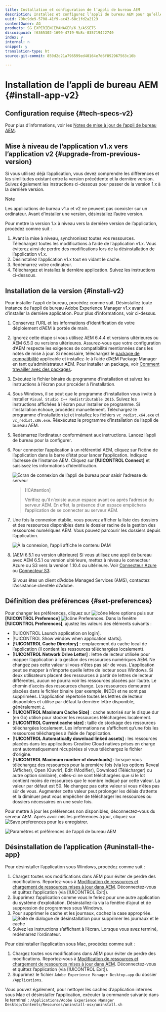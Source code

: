 ```yaml
---
title: Installation et configuration de l’appli de bureau AEM
description: Installez et configurez l’appli de bureau AEM pour qu’elle fonctionne avec les serveurs AEM Assets et téléchargez les ressources sur votre système de fichiers local.
uuid: 79bc9de9-5708-41f9-ac43-68c1fd2a2129
contentOwner: AG
products: SG_EXPERIENCEMANAGER/6.3/ASSETS
discoiquuid: f6365302-1690-4719-9b8c-035719422740
index: y
internal: n
snippet: y
translation-type: ht
source-git-commit: 850d2c21a796599ed40164e7d6f892967563c16b

---
```



# Installation de l’appli de bureau AEM {#install-app-v2}

## Configuration requise {#tech-specs-v2}

Pour plus d’informations, voir les [Notes de mise à jour de l’appli de bureau AEM](release-notes.md).

## Mise à niveau de l’application v1.x vers l’application v2 {#upgrade-from-previous-version}

Si vous utilisez déjà l’application, vous devez comprendre les différences et les similitudes existant entre la version précédente et la dernière version. Suivez également les instructions ci-dessous pour passer de la version 1.x à la dernière version.

>[!NOTE]
>
>Les applications de bureau v1.x et v2 ne peuvent pas coexister sur un ordinateur. Avant d’installer une version, désinstallez l’autre version.

Pour mettre la version 1.x à niveau vers la dernière version de l’application, procédez comme suit :

1. Avant la mise à niveau, synchronisez toutes vos ressources. Téléchargez toutes les modifications à l’aide de l’application v1.x. Vous éviterez ainsi de perdre des modifications lors de la désinstallation de l’application v1.x.
1. Désinstallez l’application v1.x tout en vidant le cache.
1. Redémarrez votre ordinateur.
1. Téléchargez et installez la dernière application. Suivez les instructions ci-dessous.

## Installation de la version {#install-v2}

Pour installer l’appli de bureau, procédez comme suit. Désinstallez toute instance de l’appli de bureau Adobe Experience Manager v1.x avant d’installer la dernière application. Pour plus d’informations, voir ci-dessus.

1. Conservez l’URL et les informations d’identification de votre déploiement d’AEM à portée de main.
1. Ignorez cette étape si vous utilisez AEM 6.4.4 et versions ultérieures ou AEM 6.5.0 ou versions ultérieures. Assurez-vous que votre configuration d’AEM respecte les exigences de compatibilité mentionnées dans les notes de mise à jour. Si nécessaire, téléchargez le [package de compatibilité](https://www.adobeaemcloud.com/content/marketplace/marketplaceProxy.html?packagePath=/content/companies/public/adobe/packages/cq640/featurepack/adobe-asset-link-support) applicable et installez-le à l’aide d’AEM Package Manager en tant qu’administrateur AEM. Pour installer un package, voir [Comment travailler avec des packages](https://helpx.adobe.com/fr/experience-manager/6-5/sites/administering/using/package-manager.html).
1. Exécutez le fichier binaire du programme d’installation et suivez les instructions à l’écran pour procéder à l’installation.
1. Sous Windows, il se peut que le programme d’installation vous invite à installer `Visual Studio C++ Redistributable 2015`. Suivez les instructions affichées à l’écran pour installer ce programme. Si l’installation échoue, procédez manuellement. Téléchargez le programme d’installation [ici](https://www.microsoft.com/fr-fr/download/details.aspx?id=52685) et installez les fichiers `vc_redist.x64.exe` et `vc_redist.x86.exe`. Réexécutez le programme d’installation de l’appli de bureau AEM.
1. Redémarrez l’ordinateur conformément aux instructions. Lancez l’appli de bureau pour la configurer.
1. Pour connecter l’application à un référentiel AEM, cliquez sur l’icône de l’application dans la barre d’état pour lancer l’application. Indiquez l’adresse de l’instance AEM. Cliquez sur **[!UICONTROL Connect]** et saisissez les informations d’identification.

   ![Écran de connexion de l’appli de bureau pour saisir l’adresse du serveur](assets/connect_da2.png "Écran de connexion de l’appli de bureau pour saisir l’adresse du serveur")

   >[!CAttention]
   >
   >Vérifiez qu’il n’existe aucun espace avant ou après l’adresse du serveur AEM. En effet, la présence d’un espace empêchera l’application de se connecter au serveur AEM.

1. Une fois la connexion établie, vous pouvez afficher la liste des dossiers et des ressources disponibles dans le dossier racine de la gestion des ressources numériques AEM. Vous pouvez parcourir les dossiers depuis l’application.

   ![À la connexion, l’appli affiche le contenu DAM](assets/firstview_da2.png "À la connexion, l’appli affiche le contenu DAM")

1. (AEM 6.5.1 ou version ultérieure) Si vous utilisez une appli de bureau avec AEM 6.5.1 ou version ultérieure, mettez à niveau le connecteur Azure ou S3 vers la version 1.10.4 ou ultérieure. Voir [Connecteur Azure](https://helpx.adobe.com/fr/experience-manager/6-5/sites/deploying/using/data-store-config.html#AzureDataStore) ou [Connecteur S3](https://helpx.adobe.com/fr/experience-manager/6-5/sites/deploying/using/data-store-config.html#AmazonS3DataStore).

   Si vous êtes un client d’Adobe Managed Services (AMS), contactez l’Assistance clientèle d’Adobe.

## Définition des préférences {#set-preferences}

Pour changer les préférences, cliquez sur ![Icône More options](assets/do-not-localize/more_options_da2.png) puis sur **[!UICONTROL Preference]** ![Icône Preferences](assets/do-not-localize/preferences_icon_da2.png). Dans la fenêtre **[!UICONTROL Preferences]**, ajustez les valeurs des éléments suivants :

* [!UICONTROL Launch application on login].
* [!UICONTROL Show window when application starts].
* **[!UICONTROL Cache Directory]** : emplacement du cache local de l’application (il contient les ressources téléchargées localement).
* **[!UICONTROL Network Drive Letter]** : lettre de lecteur utilisée pour mapper l’application à la gestion des ressources numériques AEM. Ne changez pas cette valeur si vous n’êtes pas sûr de vous. L’application peut se mapper à n’importe quelle lettre de lecteur sous Windows. Si deux utilisateurs placent des ressources à partir de lettres de lecteur différentes, aucun ne pourra voir les ressources placées par l’autre. Le chemin d’accès des ressources change. Les ressources demeurent placées dans le fichier binaire (par exemple, INDD) et ne sont pas supprimées. L’application répertorie toutes les lettres de lecteur disponibles et utilise par défaut la dernière lettre disponible, généralement `Z`.
* **[!UICONTROL Maximum Cache Size]** : cache autorisé sur le disque dur (en Go) utilisé pour stocker les ressources téléchargées localement.
* **[!UICONTROL Current cache size]** : taille de stockage des ressources téléchargées localement. Les informations ne s’affichent qu’une fois les ressources téléchargées à l’aide de l’application.
* **[!UICONTROL Automatically download linked assets]** : les ressources placées dans les applications Creative Cloud natives prises en charge sont automatiquement récupérées si vous téléchargez le fichier d’origine.
* **[!UICONTROL Maximum number of downloads]** : lorsque vous téléchargez des ressources pour la première fois (via les options Reveal (Afficher), Open (Ouvrir), Edit (Modifier), Download (Télécharger) ou autre option similaire), celles-ci ne sont téléchargées que si le lot contient moins de ressources que le nombre indiqué par cette valeur. La valeur par défaut est 50. Ne changez pas cette valeur si vous n’êtes pas sûr de vous. Augmenter cette valeur peut prolonger les délais d’attente et la diminuer peut vous empêcher de télécharger les ressources ou dossiers nécessaires en une seule fois.

Pour mettre à jour les préférences non disponibles, déconnectez-vous du serveur AEM. Après avoir mis les préférences à jour, cliquez sur ![Save preferences](assets/do-not-localize/save_preferences_da2.png) pour les enregistrer.

![Paramètres et préférences de l’appli de bureau AEM](assets/preferences_da2.png "Préférences de l’appli de bureau")

## Désinstallation de l’application {#uninstall-the-app}

Pour désinstaller l’application sous Windows, procédez comme suit :

1. Chargez toutes vos modifications dans AEM pour éviter de perdre des modifications. Reportez-vous à [Modification de ressources et chargement de ressources mises à jour dans AEM](using.md#edit-assets-upload-updated-assets). Déconnectez-vous et quittez l’application (via [!UICONTROL Exit]).
1. Supprimez l’application comme vous le feriez pour une autre application du système d’exploitation. Désinstallez-la via la fenêtre d’ajout et de suppression de programmes sous Windows.
1. Pour supprimer le cache et les journaux, cochez la case appropriée.
   ![Boîte de dialogue de désinstallation pour supprimer les journaux et le cache](assets/uninstall_da2.png "Boîte de dialogue de désinstallation pour supprimer les journaux et le cache")
1. Suivez les instructions s’affichant à l’écran. Lorsque vous avez terminé, redémarrez l’ordinateur.

Pour désinstaller l’application sous Mac, procédez comme suit :

1. Chargez toutes vos modifications dans AEM pour éviter de perdre des modifications. Reportez-vous à [Modification de ressources et chargement de ressources mises à jour dans AEM](using.md#edit-assets-upload-updated-assets). Déconnectez-vous et quittez l’application (via [!UICONTROL Exit]).
1. Supprimez le fichier `Adobe Experience Manager Desktop.app` du dossier `/Applications`.

Vous pouvez également, pour nettoyer les caches d’application internes sous Mac et désinstaller l’application, exécuter la commande suivante dans le terminal :
`/Applications/Adobe Experience Manager Desktop/Contents/Resources/uninstall-osx/uninstall.sh`
